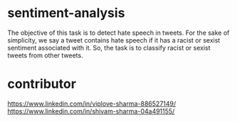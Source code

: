 # sentiment-analysis
  The objective of this task is to detect hate speech in tweets. For the sake of simplicity, we say a tweet contains hate speech if it has   a racist or sexist sentiment associated with it. So, the task is to classify racist or sexist tweets from other tweets.
# contributor
  https://www.linkedin.com/in/viplove-sharma-886527149/
  https://www.linkedin.com/in/shivam-sharma-04a491155/
